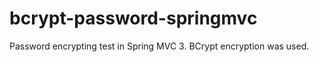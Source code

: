 bcrypt-password-springmvc
=========================

Password encrypting test in Spring MVC 3. BCrypt encryption was used.